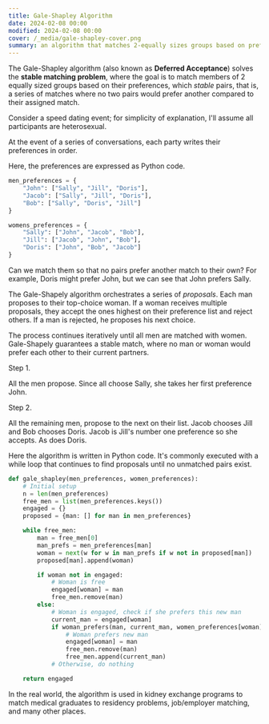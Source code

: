 ```yaml
---
title: Gale-Shapley Algorithm
date: 2024-02-08 00:00
modified: 2024-02-08 00:00
cover: /_media/gale-shapley-cover.png
summary: an algorithm that matches 2-equally sizes groups based on preferences.
---
```


The Gale-Shapley algorithm (also known as **Deferred Acceptance**) solves the **stable matching problem**, where the goal is to match members of 2 equally sized groups based on their preferences, which  *stable* pairs, that is, a series of matches where no two pairs would prefer another compared to their assigned match.

Consider a speed dating event; for simplicity of explanation, I'll assume all participants are heterosexual.

At the event of a series of conversations, each party writes their preferences in order.

Here, the preferences are expressed as Python code.

```python
men_preferences = {
    "John": ["Sally", "Jill", "Doris"],
    "Jacob": ["Sally", "Jill", "Doris"],
    "Bob": ["Sally", "Doris", "Jill"]
}
```

```python
womens_preferences = {
    "Sally": ["John", "Jacob", "Bob"],
    "Jill": ["Jacob", "John", "Bob"],
    "Doris": ["John", "Bob", "Jacob"]
}
```

Can we match them so that no pairs prefer another match to their own? For example, Doris might prefer John, but we can see that John prefers Sally.

The Gale-Shapely algorithm orchestrates a series of *proposals*. Each man proposes to their top-choice woman. If a woman receives multiple proposals, they accept the ones highest on their preference list and reject others. If a man is rejected, he proposes his next choice.

The process continues iteratively until all men are matched with women. Gale-Shapely guarantees a stable match, where no man or woman would prefer each other to their current partners.

Step 1.

All the men propose. Since all choose Sally, she takes her first preference John.

Step 2.

All the remaining men, propose to the next on their list. Jacob chooses Jill and Bob chooses Doris. Jacob is Jill's number one preference so she accepts. As does Doris.

Here the algorithm is written in Python code. It's commonly executed with a while loop that continues to find proposals until no unmatched pairs exist.

```python
def gale_shapley(men_preferences, women_preferences):
    # Initial setup
    n = len(men_preferences)
    free_men = list(men_preferences.keys())
    engaged = {}
    proposed = {man: [] for man in men_preferences}

    while free_men:
        man = free_men[0]
        man_prefs = men_preferences[man]
        woman = next(w for w in man_prefs if w not in proposed[man])
        proposed[man].append(woman)

        if woman not in engaged:
            # Woman is free
            engaged[woman] = man
            free_men.remove(man)
        else:
            # Woman is engaged, check if she prefers this new man
            current_man = engaged[woman]
            if woman_prefers(man, current_man, women_preferences[woman]):
                # Woman prefers new man
                engaged[woman] = man
                free_men.remove(man)
                free_men.append(current_man)
            # Otherwise, do nothing

    return engaged
```

In the real world, the algorithm is used in kidney exchange programs to match medical graduates to residency problems, job/employer matching, and many other places.